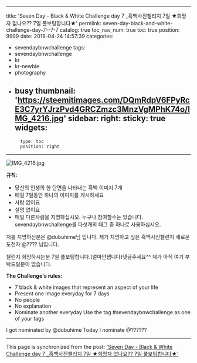 
---
title: 'Seven Day - Black & White Challenge day 7 _흑백사진챌리지 7일 ★희망자 없나요?? 7일 풀보팅합니다★'
permlink: seven-day-black-and-white-challenge-day-7--7-7
catalog: true
toc_nav_num: true
toc: true
position: 9999
date: 2018-04-24 14:57:39
categories:
- sevendaybnwchallenge
tags:
- sevendaybnwchallenge
- kr
- kr-newbie
- photography
- busy
thumbnail: 'https://steemitimages.com/DQmRdpV6FPyRcE3C7yrYJrzPvd4GRCZmzc3MnzVgMPhK74o/IMG_4216.jpg'
sidebar:
    right:
        sticky: true
widgets:
    -
        type: toc
        position: right
---


![IMG_4216.jpg](https://steemitimages.com/DQmRdpV6FPyRcE3C7yrYJrzPvd4GRCZmzc3MnzVgMPhK74o/IMG_4216.jpg)



**규칙:**

- 당신의 인생의 한 단면을 나타내는 흑백 이미지 7개
- 매일 7일동안 하나의 이미지를 게시하세요
- 사람 없이요
- 설명 없이요
- 매일 다른사람을 지명하십시오. 누구나 참여할수는 있습니다.
sevendaybnwchallenge를 다섯개의 태그 중 하나로 사용하십시오.

저를 지명하신분은 @dubuhime님 입니다.
제가 지명하고 싶은 흑백사진챌린지 새로운도전자
@???? 님입니다.

챌린지 희망하시는분 7일 풀보팅합니다.(얼마안됍니다)댓글주세요^^
제가 아직 여기 부탁드릴분이 없습니다.

**The Challenge's rules:**

- 7 black & white images that represent an aspect of your life
- Present one image everyday for 7 days
- No people
- No explanation
- Nominate another everyday
  Use the tag #sevendaybnwchallenge as one of your tags

I got nominated by @dubuhime
Today I nominate @??????

- - -

This page is synchronized from the post: ['Seven Day - Black & White Challenge day 7 _흑백사진챌리지 7일 ★희망자 없나요?? 7일 풀보팅합니다★'](https://steemit.com/@kibumh/seven-day-black-and-white-challenge-day-7--7-7)
